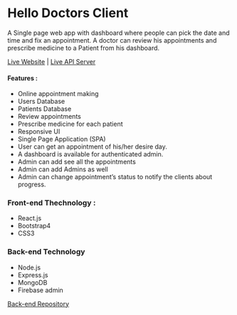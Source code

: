 # Hello Doctors Client

A Single page web app with dashboard  where people can pick the date and time and fix an appointment. A doctor can review his appointments and prescribe medicine to a Patient from his dashboard.

[Live Website](https://hello-doctors-528fc.web.app/) | [Live API Server](https://hello-doctors-api.onrender.com/)

#### Features :
* Online appointment making
* Users Database
* Patients Database
* Review appointments
* Prescribe medicine for each patient
* Responsive UI
* Single Page Application (SPA)
* User can get an appointment of his/her desire day.
* A dashboard is available for authenticated admin.
* Admin can add see all the appointments
* Admin can add Admins as well
* Admin can change appointment’s status to notify the clients about progress.

### Front-end Thechnology : 
* React.js
* Bootstrap4
* CSS3

### Back-end Technology
* Node.js
* Express.js
* MongoDB
* Firebase admin


[Back-end Repository](https://github.com/PulokSec/hello-doctors-server)
